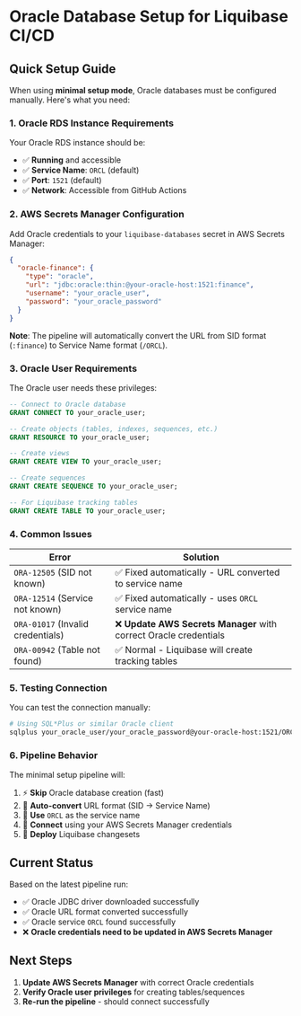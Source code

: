 # Oracle Database Setup for Liquibase CI/CD

## Quick Setup Guide

When using **minimal setup mode**, Oracle databases must be configured manually. Here's what you need:

### 1. Oracle RDS Instance Requirements

Your Oracle RDS instance should be:

- ✅ **Running** and accessible
- ✅ **Service Name**: `ORCL` (default)
- ✅ **Port**: `1521` (default)
- ✅ **Network**: Accessible from GitHub Actions

### 2. AWS Secrets Manager Configuration

Add Oracle credentials to your `liquibase-databases` secret in AWS Secrets Manager:

```json
{
  "oracle-finance": {
    "type": "oracle",
    "url": "jdbc:oracle:thin:@your-oracle-host:1521:finance",
    "username": "your_oracle_user",
    "password": "your_oracle_password"
  }
}
```

**Note**: The pipeline will automatically convert the URL from SID format (`:finance`) to Service Name format (`/ORCL`).

### 3. Oracle User Requirements

The Oracle user needs these privileges:

```sql
-- Connect to Oracle database
GRANT CONNECT TO your_oracle_user;

-- Create objects (tables, indexes, sequences, etc.)
GRANT RESOURCE TO your_oracle_user;

-- Create views
GRANT CREATE VIEW TO your_oracle_user;

-- Create sequences
GRANT CREATE SEQUENCE TO your_oracle_user;

-- For Liquibase tracking tables
GRANT CREATE TABLE TO your_oracle_user;
```

### 4. Common Issues

| Error | Solution |
|-------|----------|
| `ORA-12505` (SID not known) | ✅ Fixed automatically - URL converted to service name |
| `ORA-12514` (Service not known) | ✅ Fixed automatically - uses `ORCL` service name |
| `ORA-01017` (Invalid credentials) | ❌ **Update AWS Secrets Manager** with correct Oracle credentials |
| `ORA-00942` (Table not found) | ✅ Normal - Liquibase will create tracking tables |

### 5. Testing Connection

You can test the connection manually:

```bash
# Using SQL*Plus or similar Oracle client
sqlplus your_oracle_user/your_oracle_password@your-oracle-host:1521/ORCL
```

### 6. Pipeline Behavior

The minimal setup pipeline will:

1. ⚡ **Skip** Oracle database creation (fast)
2. 🔧 **Auto-convert** URL format (SID → Service Name)
3. 📝 **Use** `ORCL` as the service name
4. 🔗 **Connect** using your AWS Secrets Manager credentials
5. 🚀 **Deploy** Liquibase changesets

## Current Status

Based on the latest pipeline run:

- ✅ Oracle JDBC driver downloaded successfully
- ✅ Oracle URL format converted successfully
- ✅ Oracle service `ORCL` found successfully
- ❌ **Oracle credentials need to be updated in AWS Secrets Manager**

## Next Steps

1. **Update AWS Secrets Manager** with correct Oracle credentials
2. **Verify Oracle user privileges** for creating tables/sequences
3. **Re-run the pipeline** - should connect successfully
